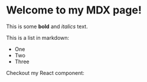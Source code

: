 # Welcome to my MDX page!

This is some **bold** and _italics_ text.
 
This is a list in markdown:
 
- One
- Two
- Three
 
Checkout my React component: